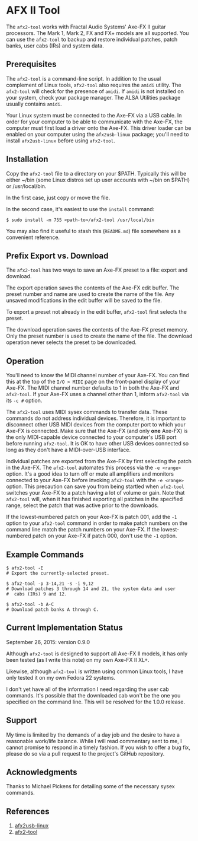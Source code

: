 AFX II Tool
===========

The `afx2-tool` works with Fractal Audio Systems' Axe-FX II guitar
processors. The Mark 1, Mark 2, FX and FX+ models are all supported. You
can use the `afx2-tool` to backup and restore individual patches, patch
banks, user cabs (IRs) and system data.

Prerequisites
-------------

The `afx2-tool` is a command-line script. In addition to the usual
complement of Linux tools, `afx2-tool` also requires the `amidi`
utility. The `afx2-tool` will check for the presence of `amidi`. If
`amidi` is not installed on your system, check your package manager. The
ALSA Utilities package usually contains `amidi`.

Your Linux system must be connected to the Axe-FX via a USB cable. In
order for your computer to be able to communicate with the Axe-FX, the
computer must first load a driver onto the Axe-FX. This driver loader
can be enabled on your computer using the `afx2usb-linux` package;
you'll need to install `afx2usb-linux` before using `afx2-tool`.

Installation
------------

Copy the `afx2-tool` file to a directory on your $PATH. Typically this
will be either ~/bin (some Linux distros set up user accounts with ~/bin
on $PATH) or /usr/local/bin.

In the first case, just copy or move the file.

In the second case, it's easiest to use the `install` command:

```
$ sudo install -m 755 <path-to>/afx2-tool /usr/local/bin
```

You may also find it useful to stash this (`README.md`) file somewhere
as a convenient reference.

Prefix Export vs. Download
--------------------------

The `afx2-tool` has two ways to save an Axe-FX preset to a file: export
and download.

The export operation saves the contents of the Axe-FX edit buffer. The
preset number and name are used to create the name of the file. Any
unsaved modifications in the edit buffer will be saved to the file.

To export a preset not already in the edit buffer, `afx2-tool` first
selects the preset.

The download operation saves the contents of the Axe-FX preset
memory. Only the preset number is used to create the name of the file. The
download operation never selects the preset to be downloaded.

Operation
---------

You'll need to know the MIDI channel number of your Axe-FX. You can find
this at the top of the `I/O > MIDI` page on the front-panel display of
your Axe-FX. The MIDI channel number defaults to 1 in both the Axe-FX
and `afx2-tool`. If your Axe-FX uses a channel other than 1, inform
`afx2-tool` via its `-c #` option.

The `afx2-tool` uses MIDI sysex commands to transfer data. These
commands do not address individual devices. Therefore, it is important
to disconnect other USB MIDI devices from the computer port to which
your Axe-FX is connected. Make sure that the Axe-FX (and only **one**
Axe-FX) is the only MIDI-capable device connected to your computer's
USB port before running `afx2-tool`. It is OK to have other USB devices
connected so long as they don't have a MIDI-over-USB interface.

Individual patches are exported from the Axe-FX by first selecting the
patch in the Axe-FX. The `afx2-tool` automates this process via the `-e
<range>` option. It's a good idea to turn off or mute all amplifiers and
monitors connected to your Axe-FX before invoking `afx2-tool` with the
`-e <range>` option. This precaution can save you from being startled
when `afx2-tool` switches your Axe-FX to a patch having a lot of volume
or gain. Note that `afx2-tool` will, when it has finished exporting all
patches in the specified range, select the patch that was active prior
to the downloads.

If the lowest-numbered patch on your Axe-FX is patch 001, add the `-1`
option to your `afx2-tool` command in order to make patch numbers
on the command line match the patch numbers on your Axe-FX. If the
lowest-numbered patch on your Axe-FX if patch 000, don't use the `-1`
option.

Example Commands
----------------

```
$ afx2-tool -E
# Export the currently-selected preset.

$ afx2-tool -p 3-14,21 -s -i 9,12
# Download patches 3 through 14 and 21, the system data and user
#  cabs (IRs) 9 and 12.

$ afx2-tool -b A-C
# Download patch banks A through C.
```

Current Implementation Status
-----------------------------

September 26, 2015: version 0.9.0

Although `afx2-tool` is designed to support all Axe-FX II models, it
has only been tested (as I write this note) on my own Axe-FX II XL+.

Likewise, although `afx2-tool` is written using common Linux tools,
I have only tested it on my own Fedora 22 systems.

I don't yet have all of the information I need regarding the user cab
commands. It's possible that the downloaded cab won't be the one you
specified on the command line. This will be resolved for the 1.0.0
release.

Support
-------

My time is limited by the demands of a day job and the desire to have a
reasonable work/life balance. While I will read commentary sent to me,
I cannot promise to respond in a timely fashion. If you wish to offer
a bug fix, please do so via a pull request to the project's GitHub
repository.

Acknowledgments
---------------

Thanks to Michael Pickens for detailing some of the necessary sysex
commands.

References
----------

1. [afx2usb-linux](https://github.com/TieDyedDevil/afx2usb-linux)
2. [afx2-tool](https://github.com/TieDyedDevil/afx2tool-linux)
